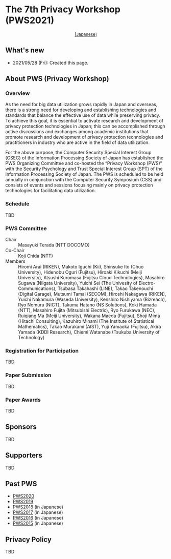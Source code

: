 # The 7th Privacy Workshop (PWS2021)

<div style="text-align: center;">
 <font size="2">
  <a href="./index.html">[Japanese]</a>
 </font>
</div>

## What's new
- 2021/05/28 (Fri): Created this page.

## About PWS (Privacy Workshop)
### Overview

As the need for big data utilization grows rapidly in Japan and overseas, there is a strong need for developing and establishing technologies and standards that balance the effective use of data while preserving privacy. To achieve this goal, it is essential to activate research and development of privacy protection technologies in Japan; this can be accomplished through active discussions and exchanges among academic institutions that promote research and development of privacy protection technologies and practitioners in industry who are active in the field of data utilization.

For the above purpose, the Computer Security Special Interest Group (CSEC) of the Information Processing Society of Japan has established the PWS Organizing Committee and co-hosted the “Privacy Workshop (PWS)” with the Security Psychology and Trust Special Interest Group (SPT) of the Information Processing Society of Japan. The PWS is scheduled to be held annually in conjunction with the Computer Security Symposium (CSS) and consists of events and sessions focusing mainly on privacy protection technologies for facilitating data utilization.

### Schedule

TBD

### PWS Committee

<dl>
 <dt>Chair</dt>
 <dd>Masayuki Terada (NTT DOCOMO)</dd>
 <dt>Co-Chair</dt>
 <dd>Koji Chida (NTT)</dd>
 <dt>Members</dt>
 <dd>Hiromi Arai (RIKEN), Makoto Iguchi (Kii), Shinsuke Ito (Chuo University), Hidenobu Oguri (Fujitsu), Hiroaki Kikuchi (Meiji University), Atsushi Kuromasa (Fujitsu Cloud Technologies), Masahiro Sugawa (Niigata University), Yuichi Sei (The Univesity of Electro-Communications), Tsubasa Takahashi (LINE), Takao Takenouchi (Digital Garage), Mutsumi Tamai (SECOM), Hiroshi Nakagawa (RIKEN), Yuichi Nakamura (Waseda University), Kenshiro Nishiyama (Bizreach), Ryo Nomura (NICT), Takuma Hatano (NS Solutions), Koki Hamada (NTT), Masahiro Fujita (Mitsubishi Electric), Ryo Furukawa (NEC), Ruiqiang Ma (Meiji University), Wakana Maeda (Fujitsu), Shoji Mima (Hitachi Consulting), Kazuhiro Minami (The Institute of Statistical Mathematics), Takao Murakami (AIST), Yuji Yamaoka (Fujitsu), Akira Yamada (KDDI Research), Chiemi Watanabe (Tsukuba University of Technology)
 </dd>
</dl>

### Registration for Participation

TBD

### Paper Submission

TBD

### Paper Awards

TBD

## Sponsors

TBD

## Supporters

TBD

## Past PWS
- [PWS2020](https://www.iwsec.org/pws/2020/index_e.html)
- [PWS2019](https://www.iwsec.org/pws/2019/index_e.html)
- [PWS2018](https://www.iwsec.org/pws/2018/) (in Japanese)
- [PWS2017](https://www.iwsec.org/pws/2017/) (in Japanese)
- [PWS2016](https://www.iwsec.org/pws/2016/) (in Japanese)
- [PWS2015](https://www.iwsec.org/pws/2015/) (in Japanese)

## Privacy Policy

TBD
